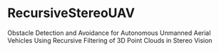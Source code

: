 # RecursiveStereoUAV
Obstacle Detection and Avoidance for Autonomous Unmanned Aerial Vehicles Using Recursive Filtering of 3D Point Clouds in Stereo Vision
